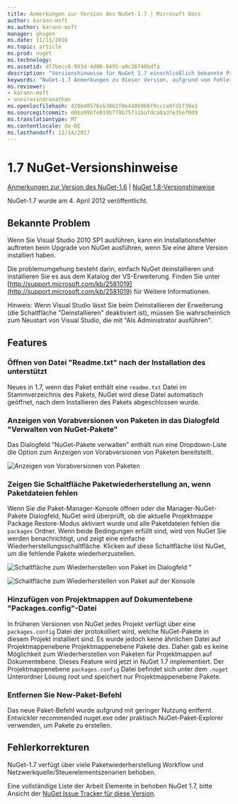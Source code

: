 ```yaml
---
title: Anmerkungen zur Version des NuGet-1.7 | Microsoft Docs
author: karann-msft
ms.author: karann-msft
manager: ghogen
ms.date: 11/11/2016
ms.topic: article
ms.prod: nuget
ms.technology: 
ms.assetid: df7becc6-993d-4d06-8495-a0c26748bdfa
description: "Versionshinweise für NuGet 1.7 einschließlich bekannte Probleme, Fehlerbehebungen, Funktionen und Archivierung von dcrs Design."
keywords: "NuGet-1.7 Anmerkungen zu dieser Version, aufgrund von Fehlerbehebungen, bekannte Probleme, zusätzliche Funktionen, Archivierung von dcrs Design"
ms.reviewer:
- karann-msft
- unniravindranathan
ms.openlocfilehash: 420b40576cb3862f0e4406966f9ccca9fd1f39a1
ms.sourcegitcommit: d0ba99bfe019b779b75731bafdca8a37e35ef0d9
ms.translationtype: MT
ms.contentlocale: de-DE
ms.lasthandoff: 12/14/2017
---
```

# <a name="nuget-17-release-notes"></a>1.7 NuGet-Versionshinweise

[Anmerkungen zur Version des NuGet-1.6](../release-notes/nuget-1.6.md) | [NuGet 1.8-Versionshinweise](../release-notes/nuget-1.8.md)

NuGet-1.7 wurde am 4. April 2012 veröffentlicht.

## <a name="known-installation-issue"></a>Bekannte Problem
Wenn Sie Visual Studio 2010 SP1 ausführen, kann ein Installationsfehler auftreten beim Upgrade von NuGet ausführen, wenn Sie eine ältere Version installiert haben.

Die problemumgehung besteht darin, einfach NuGet deinstallieren und installieren Sie es aus dem Katalog der VS-Erweiterung.  Finden Sie unter [http://support.microsoft.com/kb/2581019](http://support.microsoft.com/kb/2581019) für Weitere Informationen.

Hinweis: Wenn Visual Studio lässt Sie beim Deinstallieren der Erweiterung (die Schaltfläche "Deinstallieren" deaktiviert ist), müssen Sie wahrscheinlich zum Neustart von Visual Studio, die mit "Als Administrator ausführen".

## <a name="features"></a>Features

### <a name="support-opening-readmetxt-file-after-installation"></a>Öffnen von Datei "Readme.txt" nach der Installation des unterstützt
Neues in 1.7, wenn das Paket enthält eine `readme.txt` Datei im Stammverzeichnis des Pakets, NuGet wird diese Datei automatisch geöffnet, nach dem Installieren des Pakets abgeschlossen wurde.

### <a name="show-prerelease-packages-in-the-manage-nuget-packages-dialog"></a>Anzeigen von Vorabversionen von Paketen in das Dialogfeld "Verwalten von NuGet-Pakete"
Das Dialogfeld "NuGet-Pakete verwalten" enthält nun eine Dropdown-Liste die Option zum Anzeigen von Vorabversionen von Paketen bereitstellt.

![Anzeigen von Vorabversionen von Paketen](./media/prerelease-dropdown.png)

### <a name="show-package-restore-button-when-package-files-are-missing"></a>Zeigen Sie Schaltfläche Paketwiederherstellung an, wenn Paketdateien fehlen
Wenn Sie die Paket-Manager-Konsole öffnen oder die Manager-NuGet-Pakete Dialogfeld, NuGet wird überprüft, ob die aktuelle Projektmappe Package Restore-Modus aktiviert wurde und alle Paketdateien fehlen die `packages` Ordner. Wenn beide Bedingungen erfüllt sind, wird von NuGet Sie werden benachrichtigt, und zeigt eine einfache Wiederherstellungsschaltfläche. Klicken auf diese Schaltfläche löst NuGet, um die fehlende Pakete wiederherzustellen.

![Schaltfläche zum Wiederherstellen von Paket im Dialogfeld "](./media/packagerestore-dialog.png)

![Schaltfläche zum Wiederherstellen von Paket auf der Konsole](./media/packagerestore-console.png)

### <a name="add-solution-level-packagesconfig-file"></a>Hinzufügen von Projektmappen auf Dokumentebene "Packages.config"-Datei
In früheren Versionen von NuGet jedes Projekt verfügt über eine `packages.config` Datei der protokolliert wird, welche NuGet-Pakete in diesem Projekt installiert sind. Es wurde jedoch keine ähnlichen Datei auf Projektmappenebene Projektmappenebene Pakete des. Daher gab es keine Möglichkeit zum Wiederherstellen von Paketen für Projektmappen auf Dokumentebene.
Dieses Feature wird jetzt in NuGet 1.7 implementiert. Der Projektmappenebene `packages.config` Datei befindet sich unter dem `.nuget` Unterordner Lösung root und speichert nur Projektmappenebene Pakete.

### <a name="remove-new-package-command"></a>Entfernen Sie New-Paket-Befehl
Das neue Paket-Befehl wurde aufgrund mit geringer Nutzung entfernt. Entwickler recommended nuget.exe oder praktisch NuGet-Paket-Explorer verwenden, um Pakete zu erstellen.

## <a name="bug-fixes"></a>Fehlerkorrekturen
NuGet-1.7 verfügt über viele Paketwiederherstellung Workflow und Netzwerkquelle/Steuerelementszenarien behoben.

Eine vollständige Liste der Arbeit Elemente in behoben NuGet 1.7, bitte Ansicht der [NuGet Issue Tracker für diese Version](http://nuget.codeplex.com/workitem/list/advanced?keyword=&status=Closed&type=All&priority=All&release=NuGet%201.7&assignedTo=All&component=All&sortField=Votes&sortDirection=Descending&page=0).
